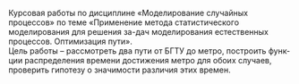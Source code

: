 Курсовая работы по дисциплине «Моделирование случайных процессов» по теме «Применение метода статистического моделирования для решения за-дач моделирования естественных процессов. Оптимизация пути». \
Цель работы – рассмотреть два пути от БГТУ до метро, построить функ-ции распределения времени достижения метро для обоих случаев, проверить гипотезу о значимости различия этих времен.
